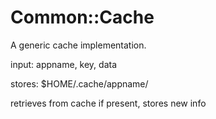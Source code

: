 # Common::Cache

A generic cache implementation.

input: appname, key, data

stores: $HOME/.cache/appname/<cachefile>

retrieves from cache if present, stores new info
